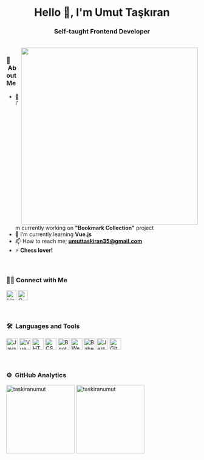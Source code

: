 <h1 align="center">Hello 👋, I'm Umut Taşkıran</h1>
<!-- <img src = "https://media2.giphy.com/media/QssGEmpkyEOhBCb7e1/giphy.gif?cid=ecf05e47a0n3gi1bfqntqmob8g9aid1oyj2wr3ds3mg700bl&rid=giphy.gif" width = 32px> -->

<h3 align="center">Self-taught Frontend Developer</h3>
<br>
<!-- <img src="https://i.ibb.co/FzkX10m/123123.png" align="right" width="450"/> -->
<img src="https://i.ibb.co/TBZtw9f/last.png" align="right" width="465"/>

<h3>🤵 &nbsp;About Me </h3>

- 🔭 I’m currently working on **"Bookmark Collection"** project
- 🌱 I’m currently learning **Vue.js**
- 📫 How to reach me; **umuttaskiran35@gmail.com**
- ⚡ **Chess lover!**

<br>
<h3>🤝🏻&nbsp;Connect with Me</h3>

<p>
<a href="https://www.linkedin.com/in/umut-taskiran/" target="_blank" alt="Linkedin url"><img src="https://img.shields.io/badge/LinkedIn-blue?style=flat&logo=linkedin" height="26" alt="Linkedin url" title="Umut Taşkıran" /></a>
<a href="mailto:umuttaskiran35@gmail.com" target="_blank" alt="Linkedin url"><img src="https://img.shields.io/badge/Gmail-red?style=flat&logo=Gmail&logoColor=white" height="26" alt="Gmail adress" title="umuttaskiran35@gmail.com" /></a>
</p>
<br>
<h3>🛠 &nbsp;Languages and Tools</h3>
<p>
<img src="https://img.shields.io/badge/-JavaScript-081424?style=flat&logo=javascript" height="30" title="JavaScript"/>
<img src="https://img.shields.io/badge/-Vue-081424?style=flat&logo=vue.js" height="30" title="Vue"/>
<img src="https://img.shields.io/badge/-HTML-081424?style=flat&logo=HTML5" height="30" title="HTML" />
<img src="https://img.shields.io/badge/-CSS-081424?style=flat&logo=CSS3&logoColor=1572B6" height="30" title="CSS" />
<img src="https://img.shields.io/badge/-Bootstrap-081424?style=flat&logo=bootstrap&logoColor=563D7C" height="30" title="Bootstrap" />
<img src="https://img.shields.io/badge/-Webpack-081424?style=flat&logo=webpack" height="30" title="Webpack" />
<img src="https://img.shields.io/badge/-Babel-081424?style=flat&logo=babel" height="30" title="Babel" />
<img src="https://img.shields.io/badge/-Jest-081424?style=flat&logo=jest" height="30" title="Jest" />
<img src="https://img.shields.io/badge/-Git-081424?style=flat&logo=git" height="30" title="Git" />
</p>
<br>
<h3>⚙️ &nbsp;GitHub Analytics</h3>
<p>
  <img height="180" src="https://github-readme-streak-stats.herokuapp.com?user=taskiranumut&theme=nightowl&hide_border=true" alt="taskiranumut"/>
  <img height="180" src="https://github-readme-stats.vercel.app/api/top-langs?username=taskiranumut&layout=compact&theme=nightowl&hide_border=true" alt="taskiranumut"/>
</p>
<br>
